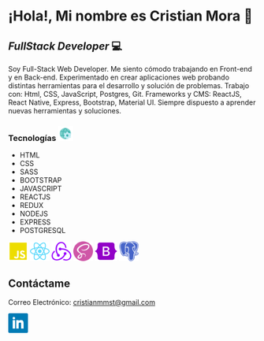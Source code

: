# ¡Hola!, Mi nombre es Cristian Mora 👋
## _FullStack Developer_ 💻


Soy Full-Stack Web Developer. Me siento cómodo trabajando en Front-end y en Back-end. Experimentado en crear aplicaciones web probando distintas herramientas para el desarrollo y solución de problemas. Trabajo con: Html, CSS, JavaScript, Postgres, Git.  Frameworks y CMS: ReactJS, React Native, Express, Bootstrap, Material UI. Siempre dispuesto a aprender nuevas herramientas y soluciones.

### Tecnologías <img src='./logos/world.svg' alt='linkedin' height='30'></div>

- HTML
- CSS
- SASS
- BOOTSTRAP
- JAVASCRIPT
- REACTJS
- REDUX
- NODEJS
- EXPRESS
- POSTGRESQL

<img src='./logos/javascript.svg' alt='javascript' height='40'> <img src='./logos/react.svg' alt='react' height='40'> <img src='./logos/redux.svg' alt='redux' height='40'> <img src='./logos/sass.svg' alt='sass' height='40'> <img src='./logos/bootstrap.svg' alt='bootstrap' height='40'> <img src='./logos/postgresql.svg' alt='postgresql' height='40'>

## Contáctame

Correo Electrónico: cristianmmst@gmail.com

[<img src='./logos/linkedin.svg' alt='linkedin' height='40'>](https://www.linkedin.com/in/cristian-mora-6342a4248//)
